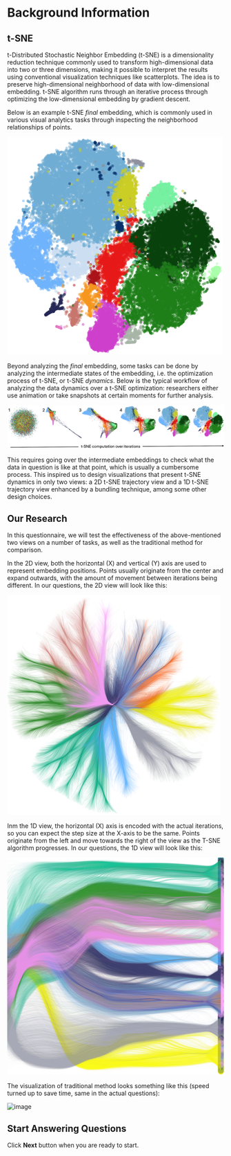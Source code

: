 # Background Information

## t-SNE
t-Distributed Stochastic Neighbor Embedding (t-SNE) is a dimensionality reduction technique
commonly used to transform high-dimensional data into two or three dimensions, making it possible to 
interpret the results using conventional visualization techniques like scatterplots. The idea is to preserve
high-dimensional neighborhood of data with low-dimensional embedding. t-SNE algorithm
runs through an iterative process through optimizing the low-dimensional embedding by gradient descent.

Below is an example t-SNE _final_ embedding, which is commonly used in various visual analytics tasks 
through inspecting the neighborhood relationships of points.

<img src="t-SNE_final_embedding_example.png" alt="image" width="500"/> 

Beyond analyzing the _final_ embedding, some tasks can be done by analyzing the intermediate states of the embedding, 
i.e. the optimization process of t-SNE, or t-SNE _dynamics_. 
Below is the typical workflow of analyzing the data dynamics over a t-SNE optimization: researchers either use animation 
or take snapshots at certain moments for further analysis. 

<img src="t-SNE-6stages.png" alt="image" width="1000"/>

This requires going over the intermediate embeddings to check what the data in question is like at that point, 
which is usually a cumbersome process. This inspired us to design 
visualizations that present t-SNE dynamics in only two views: a 2D t-SNE trajectory view and a 1D t-SNE trajectory view 
enhanced by a bundling technique, among some other design choices.

## Our Research
In this questionnaire, we will test the effectiveness of the above-mentioned two views on a number of tasks, 
as well as the traditional method for comparison.

In the 2D view, both the horizontal (X) and vertical (Y) axis are used 
to represent embedding positions. Points usually originate from the center and expand outwards, 
with the amount of movement between iterations being different. In our questions, the 2D view will look like this:

<img src="2D-Example.png" alt="image"/>

Inm the 1D view, the horizontal (X) axis is encoded with the actual iterations, 
so you can expect the step size at the X-axis to be the same. Points originate from the left and move towards the right 
of the view as the T-SNE algorithm progresses. In our questions, the 1D view will look like this:

<img src="1D-Example.png" alt="image"/>

The visualization of traditional method looks something like this (speed turned up to save time, same in the actual questions):

<img src="Example-Animation-ezgif.com-speed.gif" alt="image"/>

## Start Answering Questions
Click **Next** button when you are ready to start. 